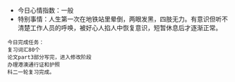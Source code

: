 - 今日心情指数：一般
- 特别事情：人生第一次在地铁站里晕倒，两眼发黑，四肢无力。有意识但听不清楚工作人员的呼唤，被好心人掐人中恢复意识，短暂休息后才逐渐正常。
```
今日完成任务：
复习词汇80个
论文part3部分写完，进入修改阶段
办理港澳通行证和护照
科二一轮复习完成。
```